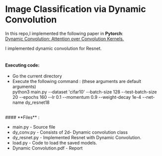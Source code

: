# Image Classification via Dynamic Convolution 

In this repo,I implemented the following paper in **Pytorch**: </br>
[Dynamic Convolution: Attention over Convolution Kernels.](https://arxiv.org/abs/1912.03458)</br>

I implemented dynamic convolution for Resnet.</br>
</br>
#### **Executing code**: </br>
-  Go the current directory</br>
-  Execute the following command : (these arguments are default arguments)</br>
python3 main.py --dataset 'cifar10' --batch-size 128 --test-batch-size 20 --epochs 160 --lr 0.1 --momentum 0.9 --weight-decay 1e-4 --net-name dy_resnet18 </br>
</br>
#### **Files** : </br>
 
- main.py - Source file </br>
-  dy_conv.py - Consists of 2d- Dynamic convolution class </br>
-  dy_resnet.py - Implemented Resnet with Dynamic Convolution.</br>
- load.py - Code to load the saved models.</br>
-  Dynamic Convolution.pdf - Report</br>